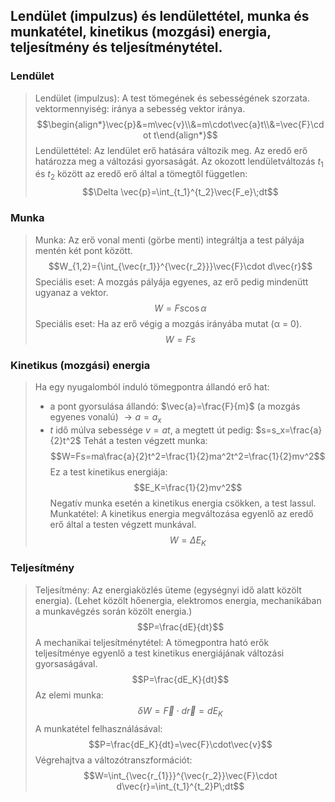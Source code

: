 ## Lendület (impulzus) és lendülettétel, munka és munkatétel, kinetikus (mozgási) energia, teljesítmény és teljesítménytétel.

### Lendület
>Lendület (impulzus): A test tömegének és sebességének szorzata. vektormennyiség: iránya a sebesség vektor iránya.
>$$\begin{align*}\vec{p}&=m\vec{v}\\&=m\cdot\vec{a}t\\&=\vec{F}\cdot t\end{align*}$$
>Lendülettétel: Az lendület erő hatására változik meg. Az eredő erő határozza meg a változási gyorsaságát. Az okozott lendületváltozás $t_1$ és $t_2$ között az eredő erő által a tömegtől független:
>$$\Delta \vec{p}=\int_{t_1}^{t_2}\vec{F_e}\;dt$$

### Munka
>Munka: Az erő vonal menti (görbe menti) integráltja a test pályája mentén két pont között.
>$$W_{1,2}={\int_{\vec{r_1}}^{\vec{r_2}}}\vec{F}\cdot d\vec{r}$$Speciális eset: A mozgás pályája egyenes, az erő pedig mindenütt ugyanaz a vektor.
>$$W=Fs\cos\alpha$$
>Speciális eset: Ha az erő végig a mozgás irányába mutat (α = 0).
>$$W=Fs$$

### Kinetikus (mozgási) energia
>Ha egy nyugalomból induló tömegpontra állandó erő hat:
> - a pont gyorsulása állandó: $\vec{a}=\frac{F}{m}$ (a mozgás egyenes vonalú) $\rightarrow a = a_x$
> - $t$ idő múlva sebessége $v=at$, a megtett út pedig: $s=s_x=\frac{a}{2}t^2$
>Tehát a testen végzett munka:
>$$W=Fs=ma\frac{a}{2}t^2=\frac{1}{2}ma^2t^2=\frac{1}{2}mv^2$$
>Ez a test kinetikus energiája:
>$$E_K=\frac{1}{2}mv^2$$Negatív munka esetén a kinetikus energia csökken, a test lassul.
>Munkatétel: A kinetikus energia megváltozása egyenlő az eredő erő által a testen végzett munkával.
>$$W=\Delta E_K$$

### Teljesítmény
>Teljesítmény: Az energiaközlés üteme (egységnyi idő alatt közölt energia). (Lehet közölt hőenergia, elektromos energia, mechanikában a munkavégzés során közölt energia.)
>$$P=\frac{dE}{dt}$$A mechanikai teljesítménytétel: A tömegpontra ható erők teljesítménye egyenlő a test kinetikus energiájának változási gyorsaságával.
>$$P=\frac{dE_K}{dt}$$
>Az elemi munka:
>$$\delta W=\vec{F}\cdot d\vec{r}=dE_K$$
>A munkatétel felhasználásával:
>$$P=\frac{dE_K}{dt}=\vec{F}\cdot\vec{v}$$
>Végrehajtva a változótranszformációt:
>$$W=\int_{\vec{r_{1}}}^{\vec{r_2}}\vec{F}\cdot d\vec{r}=\int_{t_1}^{t_2}P\;dt$$
